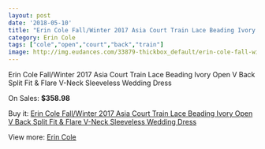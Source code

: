 ```yaml
---
layout: post
date: '2018-05-10'
title: "Erin Cole Fall/Winter 2017 Asia Court Train Lace Beading Ivory Open V Back Split Fit & Flare V-Neck Sleeveless Wedding Dress"
category: Erin Cole
tags: ["cole","open","court","back","train"]
image: http://img.eudances.com/33879-thickbox_default/erin-cole-fall-winter-2017-asia-court-train-lace-beading-ivory-open-v-back-split-fit-flare-v-neck-sleeveless-wedding-dress.jpg
---
```

Erin Cole Fall/Winter 2017 Asia Court Train Lace Beading Ivory Open V Back Split Fit & Flare V-Neck Sleeveless Wedding Dress

On Sales: **$358.98**
<a href="https://www.eudances.com/en/erin-cole/10312-erin-cole-fall-winter-2017-asia-court-train-lace-beading-ivory-open-v-back-split-fit-flare-v-neck-sleeveless-wedding-dress.html"><amp-img layout="responsive" width="600" height="600" src="//img.eudances.com/33879-thickbox_default/erin-cole-fall-winter-2017-asia-court-train-lace-beading-ivory-open-v-back-split-fit-flare-v-neck-sleeveless-wedding-dress.jpg" alt="Erin Cole Fall/Winter 2017 Asia Court Train Lace Beading Ivory Open V Back Split Fit & Flare V-Neck Sleeveless Wedding Dress 0" /></a>
<a href="https://www.eudances.com/en/erin-cole/10312-erin-cole-fall-winter-2017-asia-court-train-lace-beading-ivory-open-v-back-split-fit-flare-v-neck-sleeveless-wedding-dress.html"><amp-img layout="responsive" width="600" height="600" src="//img.eudances.com/33885-thickbox_default/erin-cole-fall-winter-2017-asia-court-train-lace-beading-ivory-open-v-back-split-fit-flare-v-neck-sleeveless-wedding-dress.jpg" alt="Erin Cole Fall/Winter 2017 Asia Court Train Lace Beading Ivory Open V Back Split Fit & Flare V-Neck Sleeveless Wedding Dress 1" /></a>
<a href="https://www.eudances.com/en/erin-cole/10312-erin-cole-fall-winter-2017-asia-court-train-lace-beading-ivory-open-v-back-split-fit-flare-v-neck-sleeveless-wedding-dress.html"><amp-img layout="responsive" width="600" height="600" src="//img.eudances.com/33884-thickbox_default/erin-cole-fall-winter-2017-asia-court-train-lace-beading-ivory-open-v-back-split-fit-flare-v-neck-sleeveless-wedding-dress.jpg" alt="Erin Cole Fall/Winter 2017 Asia Court Train Lace Beading Ivory Open V Back Split Fit & Flare V-Neck Sleeveless Wedding Dress 2" /></a>
<a href="https://www.eudances.com/en/erin-cole/10312-erin-cole-fall-winter-2017-asia-court-train-lace-beading-ivory-open-v-back-split-fit-flare-v-neck-sleeveless-wedding-dress.html"><amp-img layout="responsive" width="600" height="600" src="//img.eudances.com/33883-thickbox_default/erin-cole-fall-winter-2017-asia-court-train-lace-beading-ivory-open-v-back-split-fit-flare-v-neck-sleeveless-wedding-dress.jpg" alt="Erin Cole Fall/Winter 2017 Asia Court Train Lace Beading Ivory Open V Back Split Fit & Flare V-Neck Sleeveless Wedding Dress 3" /></a>
<a href="https://www.eudances.com/en/erin-cole/10312-erin-cole-fall-winter-2017-asia-court-train-lace-beading-ivory-open-v-back-split-fit-flare-v-neck-sleeveless-wedding-dress.html"><amp-img layout="responsive" width="600" height="600" src="//img.eudances.com/33882-thickbox_default/erin-cole-fall-winter-2017-asia-court-train-lace-beading-ivory-open-v-back-split-fit-flare-v-neck-sleeveless-wedding-dress.jpg" alt="Erin Cole Fall/Winter 2017 Asia Court Train Lace Beading Ivory Open V Back Split Fit & Flare V-Neck Sleeveless Wedding Dress 4" /></a>
<a href="https://www.eudances.com/en/erin-cole/10312-erin-cole-fall-winter-2017-asia-court-train-lace-beading-ivory-open-v-back-split-fit-flare-v-neck-sleeveless-wedding-dress.html"><amp-img layout="responsive" width="600" height="600" src="//img.eudances.com/33881-thickbox_default/erin-cole-fall-winter-2017-asia-court-train-lace-beading-ivory-open-v-back-split-fit-flare-v-neck-sleeveless-wedding-dress.jpg" alt="Erin Cole Fall/Winter 2017 Asia Court Train Lace Beading Ivory Open V Back Split Fit & Flare V-Neck Sleeveless Wedding Dress 5" /></a>
<a href="https://www.eudances.com/en/erin-cole/10312-erin-cole-fall-winter-2017-asia-court-train-lace-beading-ivory-open-v-back-split-fit-flare-v-neck-sleeveless-wedding-dress.html"><amp-img layout="responsive" width="600" height="600" src="//img.eudances.com/33880-thickbox_default/erin-cole-fall-winter-2017-asia-court-train-lace-beading-ivory-open-v-back-split-fit-flare-v-neck-sleeveless-wedding-dress.jpg" alt="Erin Cole Fall/Winter 2017 Asia Court Train Lace Beading Ivory Open V Back Split Fit & Flare V-Neck Sleeveless Wedding Dress 6" /></a>

Buy it: [Erin Cole Fall/Winter 2017 Asia Court Train Lace Beading Ivory Open V Back Split Fit & Flare V-Neck Sleeveless Wedding Dress](https://www.eudances.com/en/erin-cole/10312-erin-cole-fall-winter-2017-asia-court-train-lace-beading-ivory-open-v-back-split-fit-flare-v-neck-sleeveless-wedding-dress.html "Erin Cole Fall/Winter 2017 Asia Court Train Lace Beading Ivory Open V Back Split Fit & Flare V-Neck Sleeveless Wedding Dress")

View more: [Erin Cole](https://www.eudances.com/en/169-erin-cole "Erin Cole")